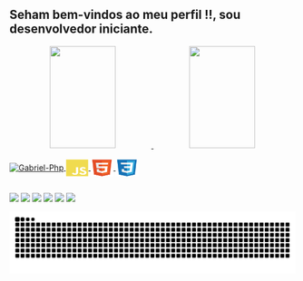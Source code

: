 ## Seham bem-vindos ao meu perfil !!, sou desenvolvedor iniciante.
<div align="center">
  <a href="https://github.com/gabriel-vas-dev">
  <img width="48%" height="180em" src="https://github-readme-stats.vercel.app/api?username=gabriel-vas-dev&show_icons=true&theme=chartreuse-dark&include_all_commits=true&count_private=true"/>
  <img width="48%" height="180em" src="https://github-readme-stats.vercel.app/api/top-langs/?username=gabriel-vas-dev&layout=compact&langs_count=7&theme=chartreuse-dark"/>
</div>
<div style="display: inline_block"><br>
  <img align="center" alt="Gabriel-Php" height="30" width="40" src = "https://cdn.jsdelivr.net/gh/devicons/devicon/icons/adonisjs/adonisjs-original.svg" />
  <img align="center" alt="Gabriel-Js" height="30" width="40" src="https://raw.githubusercontent.com/devicons/devicon/master/icons/javascript/javascript-plain.svg">  
  <img align="center" alt="Gabriel-HTML" height="30" width="40" src="https://raw.githubusercontent.com/devicons/devicon/master/icons/html5/html5-original.svg">
  <img align="center" alt="Gabriel-CSS" height="30" width="40" src="https://raw.githubusercontent.com/devicons/devicon/master/icons/css3/css3-original.svg">
  
</div>
  
  ##
 
<div> 
  <a href="https://www.youtube.com/channel/UCPRhqnhQh1MSV5OrwUkZEwQ" target="_blank"><img src="https://img.shields.io/badge/YouTube-FF0000?style=for-the-badge&logo=youtube&logoColor=white" target="_blank"></a>
  <a href="https://www.instagram.com/gabriel.vascooncelos/?hl=pt-br" target="_blank"><img src="https://img.shields.io/badge/-Instagram-%23E4405F?style=for-the-badge&logo=instagram&logoColor=white" target="_blank"></a>
 	<a href="https://www.twitch.tv/biooooonic" target="_blank"><img src="https://img.shields.io/badge/Twitch-9146FF?style=for-the-badge&logo=twitch&logoColor=white" target="_blank"></a>
 <a href="https://discord.gg/mS79mhkfn7" target="_blank"><img src="https://img.shields.io/badge/Discord-7289DA?style=for-the-badge&logo=discord&logoColor=white" target="_blank"></a> 
  <a href = "mailto:30091997g@gmail.com"><img src="https://img.shields.io/badge/-Gmail-%23333?style=for-the-badge&logo=gmail&logoColor=white" target="_blank"></a>
  <a href="https://www.linkedin.com/in/gabriel-vasconcelos-79857a197/" target="_blank"><img src="https://img.shields.io/badge/-LinkedIn-%230077B5?style=for-the-badge&logo=linkedin&logoColor=white" target="_blank"></a> 
 
  ![Snake animation](https://github.com/gabriel-vas-dev/gabriel-vas-dev/blob/output/github-contribution-grid-snake.svg)
 
</div>
